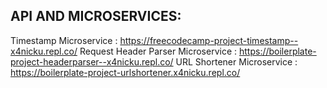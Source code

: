 ## API AND MICROSERVICES: 

Timestamp Microservice : https://freecodecamp-project-timestamp--x4nicku.repl.co/
Request Header Parser Microservice : https://boilerplate-project-headerparser--x4nicku.repl.co/
URL Shortener Microservice : https://boilerplate-project-urlshortener.x4nicku.repl.co/
